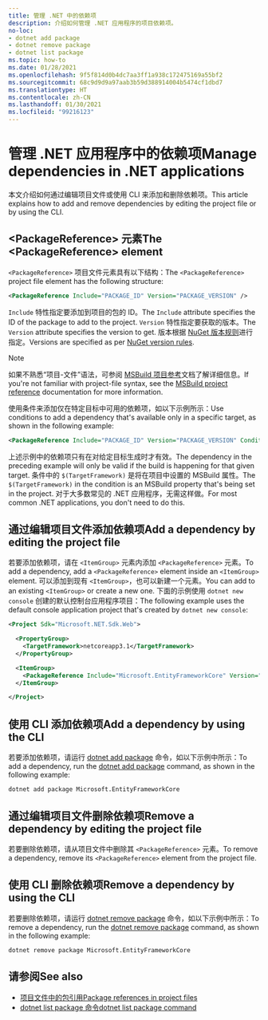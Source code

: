 ```yaml
---
title: 管理 .NET 中的依赖项
description: 介绍如何管理 .NET 应用程序的项目依赖项。
no-loc:
- dotnet add package
- dotnet remove package
- dotnet list package
ms.topic: how-to
ms.date: 01/28/2021
ms.openlocfilehash: 9f5f814d0b4dc7aa3ff1a938c172475169a55bf2
ms.sourcegitcommit: 68c9d9d9a97aab3b59d388914004b5474cf1dbd7
ms.translationtype: HT
ms.contentlocale: zh-CN
ms.lasthandoff: 01/30/2021
ms.locfileid: "99216123"
---
```

# <a name="manage-dependencies-in-net-applications"></a><span data-ttu-id="4eaaa-103">管理 .NET 应用程序中的依赖项</span><span class="sxs-lookup"><span data-stu-id="4eaaa-103">Manage dependencies in .NET applications</span></span>

<span data-ttu-id="4eaaa-104">本文介绍如何通过编辑项目文件或使用 CLI 来添加和删除依赖项。</span><span class="sxs-lookup"><span data-stu-id="4eaaa-104">This article explains how to add and remove dependencies by editing the project file or by using the CLI.</span></span>

## <a name="the-packagereference-element"></a><span data-ttu-id="4eaaa-105">\<PackageReference> 元素</span><span class="sxs-lookup"><span data-stu-id="4eaaa-105">The \<PackageReference> element</span></span>

<span data-ttu-id="4eaaa-106">`<PackageReference>` 项目文件元素具有以下结构：</span><span class="sxs-lookup"><span data-stu-id="4eaaa-106">The `<PackageReference>` project file element has the following structure:</span></span>

```xml
<PackageReference Include="PACKAGE_ID" Version="PACKAGE_VERSION" />
```

<span data-ttu-id="4eaaa-107">`Include` 特性指定要添加到项目的包的 ID。</span><span class="sxs-lookup"><span data-stu-id="4eaaa-107">The `Include` attribute specifies the ID of the package to add to the project.</span></span> <span data-ttu-id="4eaaa-108">`Version` 特性指定要获取的版本。</span><span class="sxs-lookup"><span data-stu-id="4eaaa-108">The `Version` attribute specifies the version to get.</span></span> <span data-ttu-id="4eaaa-109">版本根据 [NuGet 版本规则](/nuget/create-packages/dependency-versions#version-ranges)进行指定。</span><span class="sxs-lookup"><span data-stu-id="4eaaa-109">Versions are specified as per [NuGet version rules](/nuget/create-packages/dependency-versions#version-ranges).</span></span>

> [!NOTE]
> <span data-ttu-id="4eaaa-110">如果不熟悉“项目-文件”语法，可参阅 [MSBuild 项目参考](/visualstudio/msbuild/msbuild-project-file-schema-reference)文档了解详细信息。</span><span class="sxs-lookup"><span data-stu-id="4eaaa-110">If you're not familiar with project-file syntax, see the [MSBuild project reference](/visualstudio/msbuild/msbuild-project-file-schema-reference) documentation for more information.</span></span>

<span data-ttu-id="4eaaa-111">使用条件来添加仅在特定目标中可用的依赖项，如以下示例所示：</span><span class="sxs-lookup"><span data-stu-id="4eaaa-111">Use conditions to add a dependency that's available only in a specific target, as shown in the following example:</span></span>

```xml
<PackageReference Include="PACKAGE_ID" Version="PACKAGE_VERSION" Condition="'$(TargetFramework)' == 'netcoreapp2.1'" />
```

<span data-ttu-id="4eaaa-112">上述示例中的依赖项只有在对给定目标生成时才有效。</span><span class="sxs-lookup"><span data-stu-id="4eaaa-112">The dependency in the preceding example will only be valid if the build is happening for that given target.</span></span> <span data-ttu-id="4eaaa-113">条件中的 `$(TargetFramework)` 是将在项目中设置的 MSBuild 属性。</span><span class="sxs-lookup"><span data-stu-id="4eaaa-113">The `$(TargetFramework)` in the condition is an MSBuild property that's being set in the project.</span></span> <span data-ttu-id="4eaaa-114">对于大多数常见的 .NET 应用程序，无需这样做。</span><span class="sxs-lookup"><span data-stu-id="4eaaa-114">For most common .NET applications, you don't need to do this.</span></span>

## <a name="add-a-dependency-by-editing-the-project-file"></a><span data-ttu-id="4eaaa-115">通过编辑项目文件添加依赖项</span><span class="sxs-lookup"><span data-stu-id="4eaaa-115">Add a dependency by editing the project file</span></span>

<span data-ttu-id="4eaaa-116">若要添加依赖项，请在 `<ItemGroup>` 元素内添加 `<PackageReference>` 元素。</span><span class="sxs-lookup"><span data-stu-id="4eaaa-116">To add a dependency, add a `<PackageReference>` element inside an `<ItemGroup>` element.</span></span> <span data-ttu-id="4eaaa-117">可以添加到现有 `<ItemGroup>`，也可以新建一个元素。</span><span class="sxs-lookup"><span data-stu-id="4eaaa-117">You can add to an existing `<ItemGroup>` or create a new one.</span></span> <span data-ttu-id="4eaaa-118">下面的示例使用 `dotnet new console` 创建的默认控制台应用程序项目：</span><span class="sxs-lookup"><span data-stu-id="4eaaa-118">The following example uses the default console application project that's created by `dotnet new console`:</span></span>

```xml
<Project Sdk="Microsoft.NET.Sdk.Web">

  <PropertyGroup>
    <TargetFramework>netcoreapp3.1</TargetFramework>
  </PropertyGroup>

  <ItemGroup>
    <PackageReference Include="Microsoft.EntityFrameworkCore" Version="3.1.2" />
  </ItemGroup>

</Project>
```

## <a name="add-a-dependency-by-using-the-cli"></a><span data-ttu-id="4eaaa-119">使用 CLI 添加依赖项</span><span class="sxs-lookup"><span data-stu-id="4eaaa-119">Add a dependency by using the CLI</span></span>

<span data-ttu-id="4eaaa-120">若要添加依赖项，请运行 [dotnet add package](dotnet-add-package.md) 命令，如以下示例中所示：</span><span class="sxs-lookup"><span data-stu-id="4eaaa-120">To add a dependency, run the [dotnet add package](dotnet-add-package.md) command, as shown in the following example:</span></span>

```dotnetcli
dotnet add package Microsoft.EntityFrameworkCore
```

## <a name="remove-a-dependency-by-editing-the-project-file"></a><span data-ttu-id="4eaaa-121">通过编辑项目文件删除依赖项</span><span class="sxs-lookup"><span data-stu-id="4eaaa-121">Remove a dependency by editing the project file</span></span>

<span data-ttu-id="4eaaa-122">若要删除依赖项，请从项目文件中删除其 `<PackageReference>` 元素。</span><span class="sxs-lookup"><span data-stu-id="4eaaa-122">To remove a dependency, remove its `<PackageReference>` element from the project file.</span></span>

## <a name="remove-a-dependency-by-using-the-cli"></a><span data-ttu-id="4eaaa-123">使用 CLI 删除依赖项</span><span class="sxs-lookup"><span data-stu-id="4eaaa-123">Remove a dependency by using the CLI</span></span>

<span data-ttu-id="4eaaa-124">若要删除依赖项，请运行 [dotnet remove package](dotnet-remove-package.md) 命令，如以下示例中所示：</span><span class="sxs-lookup"><span data-stu-id="4eaaa-124">To remove a dependency, run the [dotnet remove package](dotnet-remove-package.md) command, as shown in the following example:</span></span>

```dotnetcli
dotnet remove package Microsoft.EntityFrameworkCore
```

## <a name="see-also"></a><span data-ttu-id="4eaaa-125">请参阅</span><span class="sxs-lookup"><span data-stu-id="4eaaa-125">See also</span></span>

* [<span data-ttu-id="4eaaa-126">项目文件中的包引用</span><span class="sxs-lookup"><span data-stu-id="4eaaa-126">Package references in project files</span></span>](../project-sdk/msbuild-props.md#reference-properties-and-items)
* [<span data-ttu-id="4eaaa-127">dotnet list package 命令</span><span class="sxs-lookup"><span data-stu-id="4eaaa-127">dotnet list package command</span></span>](dotnet-list-package.md)
